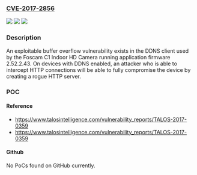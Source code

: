 ### [CVE-2017-2856](https://cve.mitre.org/cgi-bin/cvename.cgi?name=CVE-2017-2856)
![](https://img.shields.io/static/v1?label=Product&message=Foscam%20Indoor%20IP%20Camera%20C1%20Series&color=blue)
![](https://img.shields.io/static/v1?label=Version&message=n%2Fa&color=blue)
![](https://img.shields.io/static/v1?label=Vulnerability&message=buffer%20overflow&color=brighgreen)

### Description

An exploitable buffer overflow vulnerability exists in the DDNS client used by the Foscam C1 Indoor HD Camera running application firmware 2.52.2.43. On devices with DDNS enabled, an attacker who is able to intercept HTTP connections will be able to fully compromise the device by creating a rogue HTTP server.

### POC

#### Reference
- https://www.talosintelligence.com/vulnerability_reports/TALOS-2017-0359
- https://www.talosintelligence.com/vulnerability_reports/TALOS-2017-0359

#### Github
No PoCs found on GitHub currently.

